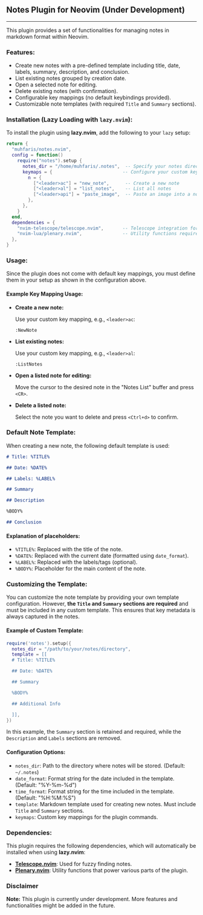 ## Notes Plugin for Neovim (Under Development)

---

This plugin provides a set of functionalities for managing notes in markdown format within Neovim.

### Features:

- Create new notes with a pre-defined template including title, date, labels, summary, description, and conclusion.
- List existing notes grouped by creation date.
- Open a selected note for editing.
- Delete existing notes (with confirmation).
- Configurable key mappings (no default keybindings provided).
- Customizable note templates (with required `Title` and `Summary` sections).

### Installation (Lazy Loading with `lazy.nvim`):

To install the plugin using **lazy.nvim**, add the following to your `lazy` setup:

```lua
return {
  "muhfaris/notes.nvim",
  config = function()
    require("notes").setup {
      notes_dir = "/home/muhfaris/.notes",  -- Specify your notes directory
      keymaps = {                          -- Configure your custom key mappings
        n = {
          ["<leader>ac"] = "new_note",      -- Create a new note
          ["<leader>al"] = "list_notes",    -- List all notes
          ["<leader>api"] = "paste_image",  -- Paste an image into a note
        },
      },
    }
  end,
  dependencies = {
    "nvim-telescope/telescope.nvim",       -- Telescope integration for fuzzy finding notes
    "nvim-lua/plenary.nvim",               -- Utility functions required by the plugin
  },
}
```

### Usage:

Since the plugin does not come with default key mappings, you must define them in your setup as shown in the configuration above.

#### Example Key Mapping Usage:

- **Create a new note:**

  Use your custom key mapping, e.g., `<leader>ac`:

  ```
  :NewNote
  ```

- **List existing notes:**

  Use your custom key mapping, e.g., `<leader>al`:

  ```
  :ListNotes
  ```

- **Open a listed note for editing:**

  Move the cursor to the desired note in the "Notes List" buffer and press `<CR>`.

- **Delete a listed note:**

  Select the note you want to delete and press `<Ctrl+d>` to confirm.

### Default Note Template:

When creating a new note, the following default template is used:

```markdown
# Title: %TITLE%

## Date: %DATE%

## Labels: %LABEL%

## Summary

## Description

%BODY%

## Conclusion
```

#### Explanation of placeholders:

- `%TITLE%`: Replaced with the title of the note.
- `%DATE%`: Replaced with the current date (formatted using `date_format`).
- `%LABEL%`: Replaced with the labels/tags (optional).
- `%BODY%`: Placeholder for the main content of the note.

### Customizing the Template:

You can customize the note template by providing your own template configuration. However, **the `Title` and `Summary` sections are required** and must be included in any custom template. This ensures that key metadata is always captured in the notes.

#### Example of Custom Template:

```lua
require('notes').setup({
  notes_dir = "/path/to/your/notes/directory",
  template = [[
  # Title: %TITLE%

  ## Date: %DATE%

  ## Summary

  %BODY%

  ## Additional Info

  ]],
})
```

In this example, the `Summary` section is retained and required, while the `Description` and `Labels` sections are removed.

#### Configuration Options:

- `notes_dir`: Path to the directory where notes will be stored. (Default: `~/.notes`)
- `date_format`: Format string for the date included in the template. (Default: "%Y-%m-%d")
- `time_format`: Format string for the time included in the template. (Default: "%H:%M:%S")
- `template`: Markdown template used for creating new notes. Must include `Title` and `Summary` sections.
- `keymaps`: Custom key mappings for the plugin commands.

### Dependencies:

This plugin requires the following dependencies, which will automatically be installed when using **lazy.nvim**:

- **[Telescope.nvim](https://github.com/nvim-telescope/telescope.nvim)**: Used for fuzzy finding notes.
- **[Plenary.nvim](https://github.com/nvim-lua/plenary.nvim)**: Utility functions that power various parts of the plugin.

### Disclaimer

**Note:** This plugin is currently under development. More features and functionalities might be added in the future.

